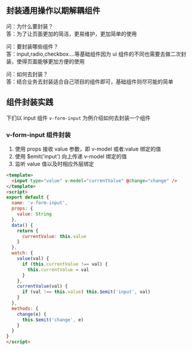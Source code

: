 ## 封装通用操作以期解耦组件

问：为什么要封装？  
答：为了让页面更加的简洁，更易维护，更加简单的使用

问：要封装哪些组件？  
答：input,radio,checkbox....等基础组件因为 ui 组件的不同也需要去做二次封装，使得页面能够更加方便的使用

问：如何去封装？  
答：结合业务去封装适合自己项目的组件即可，基础组件则尽可能的简单

## 组件封装实践

下们以 input 组件 `v-form-input` 为例介绍如何去封装一个组件

### v-form-input 组件封装

1.  使用 props 接收 value 参数，即 v-model 或者:value 绑定的值
2.  使用 $emit('input') 向上传递 v-model 绑定的值
3.  监听 value 值以及时相应外层绑定

```html
<template>
  <input type="value" v-model="currentValue" @change="change" />
</template>
<script>
export default {
  name: 'v-form-input',
  props: {
    value: String
  },
  data() {
    return {
      currentValue: this.value
    }
  },
  watch: {
    value(val) {
      if (this.currentValue !== val) {
        this.currentValue = val
      }
    },
    currentValue(val) {
      if (val !== this.value) this.$emit('input', val)
    }
  },
  methods: {
    change(e) {
      this.$emit('change', e)
    }
  }
}
</script>
```
